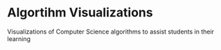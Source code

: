 # Algortihm Visualizations
Visualizations of Computer Science algorithms to assist students in their learning
